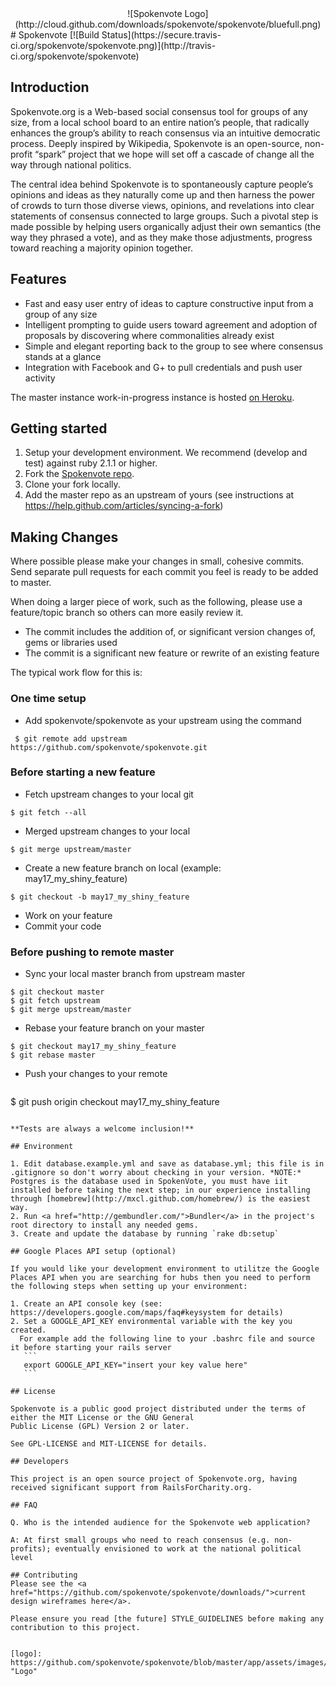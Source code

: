 <center>![Spokenvote Logo](http://cloud.github.com/downloads/spokenvote/spokenvote/bluefull.png)</center>
# Spokenvote [![Build Status](https://secure.travis-ci.org/spokenvote/spokenvote.png)](http://travis-ci.org/spokenvote/spokenvote)

## Introduction
Spokenvote.org is a Web-based social consensus tool for groups of any size, from a local school board to an entire nation’s people, that radically enhances the group’s ability to reach consensus via an intuitive democratic process. Deeply inspired by Wikipedia, Spokenvote is an open-source, non-profit “spark” project that we hope will set off a cascade of change all the way through national politics.

The central idea behind Spokenvote is to spontaneously capture people’s opinions and ideas as they naturally come up and then harness the power of crowds to turn those diverse views, opinions, and revelations into clear statements of consensus connected to large groups. Such a pivotal step is made possible by helping users organically adjust their own semantics (the way they phrased a vote), and as they make those adjustments, progress toward reaching a majority opinion together.

## Features

* Fast and easy user entry of ideas to capture constructive input from a group of any size
* Intelligent prompting to guide users toward agreement and adoption of proposals by discovering where commonalities already exist
* Simple and elegant reporting back to the group to see where consensus stands at a glance
* Integration with Facebook and G+ to pull credentials and push user activity

The master instance work-in-progress instance is hosted <a href="http://spokenvote.herokuapp.com/">on Heroku</a>.

## Getting started

1. Setup your development environment. We recommend (develop and test) against ruby 2.1.1 or higher.
2. Fork the <a href="https://github.com/spokenvote/spokenvote" target="_blank">Spokenvote repo</a>.
3. Clone your fork locally.
4. Add the master repo as an upstream of yours (see instructions at https://help.github.com/articles/syncing-a-fork)

## Making Changes

Where possible please make your changes in small, cohesive commits. Send separate pull requests for each commit you feel is ready to be added to master.

When doing a larger piece of work, such as the following, please use a feature/topic branch so others can more easily review it.

* The commit includes the addition of, or significant version changes of, gems or libraries used
* The commit is a significant new feature or rewrite of an existing feature

The typical work flow for this is:

### One time setup
 - Add spokenvote/spokenvote as your upstream using the command
 ```
  $ git remote add upstream https://github.com/spokenvote/spokenvote.git
 ```
### Before starting a new feature
 - Fetch upstream changes to your local git
  ```
  $ git fetch --all
  ```
 - Merged upstream changes to your local
  ```
  $ git merge upstream/master
  ```
 - Create a new feature branch on local (example: may17_my_shiny_feature)
  ```
  $ git checkout -b may17_my_shiny_feature
  ```
 - Work on your feature
 - Commit your code

### Before pushing to remote master
 - Sync your local master branch from upstream master
  ```
  $ git checkout master
  $ git fetch upstream
  $ git merge upstream/master
  ```
 - Rebase your feature branch on your master
  ```
  $ git checkout may17_my_shiny_feature
  $ git rebase master
  ```
 - Push your changes to your remote
   ```
  $ git push origin checkout may17_my_shiny_feature
   ```

**Tests are always a welcome inclusion!**

## Environment

1. Edit database.example.yml and save as database.yml; this file is in .gitignore so don't worry about checking in your version. *NOTE:* Postgres is the database used in SpokenVote, you must have iit installed before taking the next step; in our experience installing through [homebrew](http://mxcl.github.com/homebrew/) is the easiest way.
2. Run <a href="http://gembundler.com/">Bundler</a> in the project's root directory to install any needed gems.
3. Create and update the database by running `rake db:setup`

## Google Places API setup (optional)

If you would like your development environment to utilitze the Google Places API when you are searching for hubs then you need to perform the following steps when setting up your environment:

1. Create an API console key (see: https://developers.google.com/maps/faq#keysystem for details)
2. Set a GOOGLE_API_KEY environmental variable with the key you created.
     For example add the following line to your .bashrc file and source it before starting your rails server
      ```
      export GOOGLE_API_KEY="insert your key value here"
      ```

## License

Spokenvote is a public good project distributed under the terms of either the MIT License or the GNU General
Public License (GPL) Version 2 or later.

See GPL-LICENSE and MIT-LICENSE for details.

## Developers

This project is an open source project of Spokenvote.org, having received significant support from RailsForCharity.org.

## FAQ

Q. Who is the intended audience for the Spokenvote web application?

A: At first small groups who need to reach consensus (e.g. non-profits); eventually envisioned to work at the national political level

## Contributing
Please see the <a href="https://github.com/spokenvote/spokenvote/downloads/">current design wireframes here</a>.

Please ensure you read [the future] STYLE_GUIDELINES before making any contribution to this project.


[logo]: https://github.com/spokenvote/spokenvote/blob/master/app/assets/images/bluefull.png "Logo"